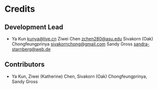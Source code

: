 # Credits

## Development Lead
* Ya Kun <kunya@live.cn> Ziwei Chen <zchen280@asu.edu> Sivakorn (Oak) Chongfeungprinya <sivakornchong@gmail.com>  Sandy Gross <sandra-starnberg@web.de> 

## Contributors
* Ya Kun, Ziwei (Katherine) Chen, Sivakorn (Oak) Chongfeungprinya,  Sandy Gross 



